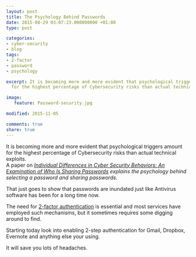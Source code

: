 ```yaml
---
layout: post
title: The Psychology Behind Passwords
date: 2015-08-29 03:07:23.000000000 +01:00
type: post

categories:
- cyber-security
- blog
tags:
- 2-factor
- password
- psychology

excerpt: It is becoming more and more evident that psychological triggers amount
  for the highest percentage of Cybersecurity risks than actual technical exploits.

image:
   feature: Password-security.jpg

modified: 2015-11-05

comments: true
share: true
---
```


<p>It is becoming more and more evident that psychological triggers amount for the highest percentage of Cybersecurity risks than actual technical exploits.<br />
A paper on <em><a rel="attachment wp-att-298" href="{{ site.baseurl }}/docs/password-sharing.pdf">Individual Differences in Cyber Security Behaviors: An Examination of Who Is Sharing Passwords</a> explains the psychology behind selecting a password and sharing passwords.</em></p>
<p>That just goes to show that passwords are inundated just like Antivirus software has been for a long time now.</p>
<p>The need for <a href="https://en.wikipedia.org/wiki/Two-factor_authentication">2-factor authentication</a> is essential and most services have employed such mechanisms, but it sometimes requires some digging around to find.</p>
<p>Starting today look into enabling 2-step authentication for Gmail, Dropbox, Evernote and anything else your using.</p>
<p>It will save you lots of headaches.</p>
